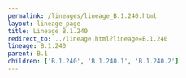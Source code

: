 ```yaml
---
permalink: /lineages/lineage_B.1.240.html
layout: lineage_page
title: Lineage B.1.240
redirect_to: ../lineage.html?lineage=B.1.240
lineage: B.1.240
parent: B.1
children: ['B.1.240', 'B.1.240.1', 'B.1.240.2']
---
```

